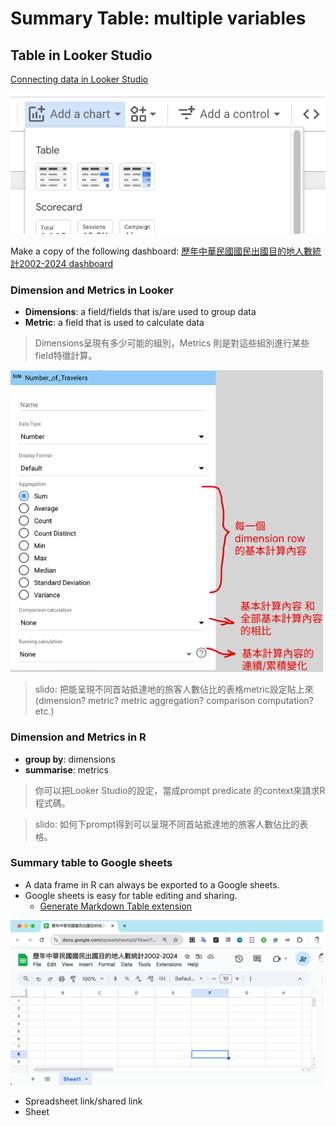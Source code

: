 # Summary Table: multiple variables

## Table in Looker Studio

  [Connecting data in Looker Studio](lookerstudio-connect-data.md)

![](../img/2025-03-11-12-47-01.png)

Make a copy of the following dashboard:
[歷年中華民國國民出國目的地人數統計2002-2024 dashboard](https://lookerstudio.google.com/reporting/c0b8fea5-3335-4713-8b01-ed45cbf8f392)

### Dimension and Metrics in Looker

  - **Dimensions**: a field/fields that is/are used to group data
  - **Metric**: a field that is used to calculate data

> Dimensions呈現有多少可能的組別，Metrics 則是對這些組別進行某些field特徵計算。

<img src="../img/Metric-calculation.png" width="500px">

> slido: 把能呈現不同首站抵達地的旅客人數佔比的表格metric設定貼上來(dimension? metric? metric aggregation? comparison computation? etc.)

### Dimension and Metrics in R

  - **group by**: dimensions  
  - **summarise**: metrics

> 你可以把Looker Studio的設定，當成prompt predicate 的context來請求R程式碼。

> slido: 如何下prompt得到可以呈現不同首站抵達地的旅客人數佔比的表格。

### Summary table to Google sheets

  - A data frame in R can always be exported to a Google sheets.  
  - Google sheets is easy for table editing and sharing.  
    - [Generate Markdown Table extension](https://workspace.google.com/marketplace/app/generatemarkdowntable/23306117760)


<img src="../img/2025-03-21-14-57-05.png" width="500px"/>

  - Spreadsheet link/shared link  
  - Sheet
